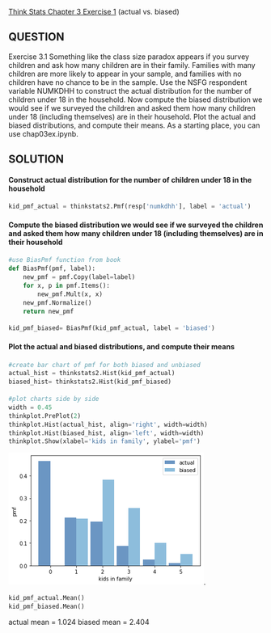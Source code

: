 [Think Stats Chapter 3 Exercise 1](http://greenteapress.com/thinkstats2/html/thinkstats2004.html#toc31) (actual vs. biased)

## QUESTION
Exercise 3.1 Something like the class size paradox appears if you survey
children and ask how many children are in their family. Families with many
children are more likely to appear in your sample, and families with no children have no chance to be in the sample.
Use the NSFG respondent variable NUMKDHH to construct the actual distribution for the number of children under 18 in the household.
Now compute the biased distribution we would see if we surveyed the children
and asked them how many children under 18 (including themselves) are in
their household.
Plot the actual and biased distributions, and compute their means. As a
starting place, you can use chap03ex.ipynb.

## SOLUTION
#### Construct actual distribution for the number of children under 18 in the household
```python
kid_pmf_actual = thinkstats2.Pmf(resp['numkdhh'], label = 'actual')
```

#### Compute the biased distribution we would see if we surveyed the children and asked them how many children under 18 (including themselves) are in their household
```python
#use BiasPmf function from book
def BiasPmf(pmf, label):
    new_pmf = pmf.Copy(label=label)
    for x, p in pmf.Items():
        new_pmf.Mult(x, x)
    new_pmf.Normalize()
    return new_pmf

kid_pmf_biased= BiasPmf(kid_pmf_actual, label = 'biased')
```

#### Plot the actual and biased distributions, and compute their means
```python
#create bar chart of pmf for both biased and unbiased
actual_hist = thinkstats2.Hist(kid_pmf_actual)
biased_hist= thinkstats2.Hist(kid_pmf_biased)

#plot charts side by side
width = 0.45
thinkplot.PrePlot(2)
thinkplot.Hist(actual_hist, align='right', width=width)
thinkplot.Hist(biased_hist, align='left', width=width)
thinkplot.Show(xlabel='kids in family', ylabel='pmf')
```

![Valid XHTML](https://github.com/markafunke/dsp/blob/master/lessons/statistics/kids_biased_unbiased.png).

```python
kid_pmf_actual.Mean()
kid_pmf_biased.Mean()
```
actual mean = 1.024
biased mean = 2.404



